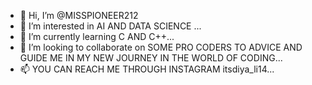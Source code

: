- 👋 Hi, I’m @MISSPIONEER212
- 👀 I’m interested in AI AND DATA SCIENCE ...
- 🌱 I’m currently learning C AND C++...
- 💞️ I’m looking to collaborate on SOME PRO CODERS TO ADVICE AND GUIDE ME IN MY NEW JOURNEY IN THE WORLD OF CODING...
- 📫 YOU CAN REACH ME THROUGH INSTAGRAM itsdiya_li14...

<!---
MISSPIONEER212/MISSPIONEER212 is a ✨ special ✨ repository because its `README.md` (this file) appears on your GitHub profile.
You can click the Preview link to take a look at your changes.
--->
